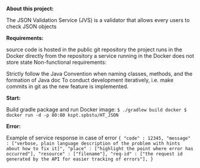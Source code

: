 **About this project:**

The JSON Validation Service (JVS) is a validator that allows every users to check JSON objects

**Requirements:**

source code is hosted in the public git repository the project runs in the Docker directly from the repository a service running in the Docker does not store state Non-functional requirements:

Strictly follow the Java Convention when naming classes, methods, and the formation of Java doc To conduct development iteratively, i.e. make commits in git as the new feature is implemented.

**Start:**

Build gradle package and run Docker image:
`$ ./gradlew build docker
$ docker run -d -p 80:80 kspt.spbstu/HT_JSON`

**Error:**

Example of service response in case of error `{ "code" : 12345, "message" : ["verbose, plain language description of the problem with hints about how to fix it]", "place" : ["highlight the point where error has occurred"], "resource" : ["filename"], "req-id" : ["the request id generated by the API for easier tracking of errors"], }`
